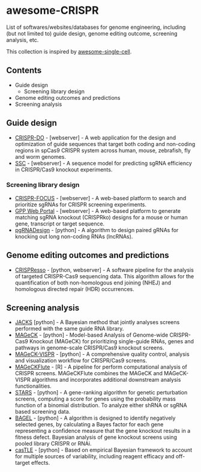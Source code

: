 # awesome-CRISPR
List of softwares/websites/databases for genome engineering, including (but not limited to) guide design, genome editing outcome, screening analysis, etc. 

This collection is inspired by [awesome-single-cell](https://github.com/seandavi/awesome-single-cell).

## Contents

- Guide design
  - Screening library design
- Genome editing outcomes and predictions
- Screening analysis

## Guide design

- [CRISPR-DO](http://cistrome.org/crispr/) - [webserver] - A web application for the design and optimization of guide sequences that target both coding and non-coding regions in spCas9 CRISPR system across human, mouse, zebrafish, fly and worm genomes.
- [SSC](http://cistrome.org/SSC/) - [webserver] - A sequence model for predicting sgRNA efficiency in CRISPR/Cas9 knockout experiments.

### Screening library design

- [CRISPR-FOCUS](http://cistrome.org/crispr-focus/) - [webserver] -  A web-based platform to search and prioritize sgRNAs for CRISPR screening experiments. 
- [GPP Web Portal](https://portals.broadinstitute.org/gpp/public/) - [webserver] -  A web-based platform to generate matching sgRNA knockout (CRISPRko) designs for a mouse or human gene, transcript or target sequence.
- [pgRNADesign](https://bitbucket.org/liulab/pgrnadesign.git) - [python] -  A algorithm to design paired gRNAs for knocking out long non-coding RNAs (lncRNAs).

## Genome editing outcomes and predictions

- [CRISPResso](https://github.com/lucapinello/CRISPResso) - [python, webserver] - A software pipeline for the analysis of targeted CRISPR-Cas9 sequencing data. This algorithm allows for the quantification of both non-homologous end joining (NHEJ) and homologous directed repair (HDR) occurrences.

## Screening analysis

- [JACKS](https://github.com/felicityallen/JACKS) [python] - A Bayesian method that jointly analyses screens performed with the same guide RNA library.
- [MAGeCK](https://bitbucket.org/liulab/mageck) - [python] - Model-based Analysis of Genome-wide CRISPR-Cas9 Knockout (MAGeCK) for prioritizing single-guide RNAs, genes and pathways in genome-scale CRISPR/Cas9 knockout screens. 
- [MAGeCK-VISPR](https://bitbucket.org/liulab/mageck-vispr) - [python] - A comprehensive quality control, analysis and visualization workflow for CRISPR/Cas9 screens.
- [MAGeCKFlute](https://bitbucket.org/liulab/mageckflute/) - [R] - A pipeline for perform computational analysis of CRISPR screens. MAGeCKFlute combines the MAGeCK and MAGeCK-VISPR algorithms and incorporates additional downstream analysis functionalities.
- [STARS](https://portals.broadinstitute.org/gpp/public/software/stars) - [python] - A gene-ranking algorithm for genetic perturbation screens, computing a score for genes using the probability mass function of a binomial distribution. To analyze either shRNA or sgRNA based screening data.
- [BAGEL](https://sourceforge.net/projects/bagel-for-knockout-screens/) - [python] - A algorithm is designed to identify negatively selected genes, by calculating a Bayes factor for each gene representing a confidence measure that the gene knockout results in a fitness defect. Bayesian analysis of gene knockout screens using pooled library CRISPR or RNAi.
- [casTLE](https://bitbucket.org/dmorgens/castle) - [python] - Based on empirical Bayesian framework to account for multiple sources of variability, including reagent efficacy and off-target effects.
